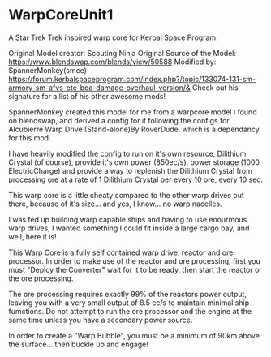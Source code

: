 # WarpCoreUnit1
A Star Trek Trek inspired warp core for Kerbal Space Program.

Original Model creator: Scouting Ninja
Original Source of the Model: https://www.blendswap.com/blends/view/50588
Modified by: SpannerMonkey(smce)
https://forum.kerbalspaceprogram.com/index.php?/topic/133074-131-sm-armory-sm-afvs-etc-bda-damage-overhaul-version/&
Check out his signature for a list of his other awesome mods!

SpannerMonkey created this model for me from a warpcore model I found on blendswap, and derived a config for it following the configs for Alcubierre Warp Drive (Stand-alone)By RoverDude. which is a dependancy for this mod.

I have heavily modified the config to run on it's own resource, Dilithium Crystal (of course), provide it's own power (850ec/s), power storage (1000 ElectricCharge) and provide a way to replenish the Dilithium Crystal from processing ore at a rate of 1 Dilithium Crystal per every 10 ore, every 10 sec.

This warp core is a little cheaty compared to the other warp drives out there, because of it's size... and yes, I know... no warp nacelles. 

I was fed up building warp capable ships and having to use enourmous warp drives, I wanted something I could fit inside a large cargo bay, and well, here it is!

This Warp Core is a fully self contained warp drive, reactor and ore processor. In order to make use of the reactor and ore processing, first you must "Deploy the Converter" wait for it to be ready, then start the reactor or the ore processing.

The ore processing requires exactly 99% of the reactors power output, leaving you with a very small output of 8.5 ec/s to maintain minimal ship fumctions. Do not attempt to run the ore processor and the engine at the same time unless you have a secondary power source.

In order to create a "Warp Bubble", you must be a minimum of 90km above the surface... then buckle up and engage!
